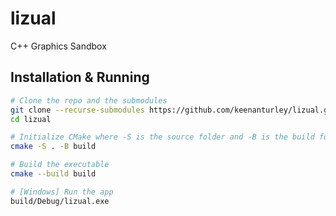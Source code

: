 # lizual
C++ Graphics Sandbox

## Installation & Running
```sh
# Clone the repo and the submodules
git clone --recurse-submodules https://github.com/keenanturley/lizual.git
cd lizual

# Initialize CMake where -S is the source folder and -B is the build folder
cmake -S . -B build

# Build the executable
cmake --build build

# [Windows] Run the app
build/Debug/lizual.exe
```